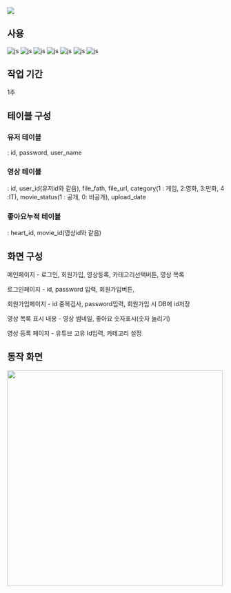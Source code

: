 <img src="https://capsule-render.vercel.app/api?type=waving&color=2E64FE&height=150&section=header&text=WEAVUS%20유튜브%20프로젝트&fontSize=25"/>

## 사용
![js](https://img.shields.io/badge/HTML-239120?style=for-the-badge&logo=html5&logoColor=white)
![js](https://img.shields.io/badge/Java-ED8B00?style=for-the-badge&logo=openjdk&logoColor=white) 
![js](https://img.shields.io/badge/CSS-239120?&style=for-the-badge&logo=css3&logoColor=white) 
![js](https://img.shields.io/badge/MySQL-005C84?style=for-the-badge&logo=mysql&logoColor=white) 
![js](https://img.shields.io/badge/springboot-6DB33F?style=for-the-badge&logo=springboot&logoColor=white) 
![js](https://img.shields.io/badge/thymeleaf-005F0F?style=for-the-badge&logo=thymeleaf&logoColor=white)
![js](https://img.shields.io/badge/Bootstrap-563D7C?style=for-the-badge&logo=bootstrap&logoColor=white)

## 작업 기간

1주

## 테이블 구성
### 유저 테이블 
: id, password, user_name
### 영상 테이블 
: id, user_id(유저id와 같음), file_fath, file_url, category(1 : 게임, 2:영화, 3:만화, 4 :IT), 
movie_status(1 : 공개, 0: 비공개), upload_date
### 좋아요누적 테이블 
: heart_id, movie_id(영상id와 같음)

## 화면 구성
메인페이지 - 로그인, 회원가입, 영상등록, 카테고리선택버튼, 영상 목록

로그인페이지 - id, password 입력, 회원가입버튼, 

회원가입페이지 - id 중복검사, password입력, 회원가입 시 DB에 id저장

영상 목록 표시 내용 - 영상 썸네일, 좋아요 숫자표시(숫자 늘리기)

영상 등록 페이지 - 유튜브 고유 Id입력, 카테고리 설정


## 동작 화면
<img src="https://github.com/JSH95/youtube/assets/153478886/fdcbe8f6-02a1-4fff-be5f-d100cfb0383d" width="500" height="500"/></img>

